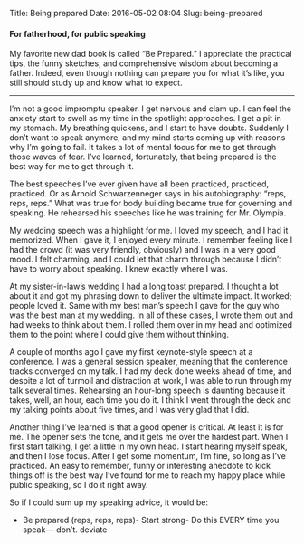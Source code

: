Title: Being prepared
Date: 2016-05-02 08:04
Slug: being-prepared

#### For fatherhood, for public speaking

My favorite new dad book is called “Be Prepared.” I appreciate the practical tips, the funny sketches, and comprehensive wisdom about becoming a father. Indeed, even though nothing can prepare you for what it’s like, you still should study up and know what to expect.

---

I’m not a good impromptu speaker. I get nervous and clam up. I can feel the anxiety start to swell as my time in the spotlight approaches. I get a pit in my stomach. My breathing quickens, and I start to have doubts. Suddenly I don’t want to speak anymore, and my mind starts coming up with reasons why I’m going to fail. It takes a lot of mental focus for me to get through those waves of fear. I’ve learned, fortunately, that being prepared is the best way for me to get through it.

The best speeches I’ve ever given have all been practiced, practiced, practiced. Or as Arnold Schwarzenneger says in his autobiography: “reps, reps, reps.” What was true for body building became true for governing and speaking. He rehearsed his speeches like he was training for Mr. Olympia.

My wedding speech was a highlight for me. I loved my speech, and I had it memorized. When I gave it, I enjoyed every minute. I remember feeling like I had the crowd (it was very friendly, obviously) and I was in a very good mood. I felt charming, and I could let that charm through because I didn’t have to worry about speaking. I knew exactly where I was.

At my sister-in-law’s wedding I had a long toast prepared. I thought a lot about it and got my phrasing down to deliver the ultimate impact. It worked; people loved it. Same with my best man’s speech I gave for the guy who was the best man at my wedding. In all of these cases, I wrote them out and had weeks to think about them. I rolled them over in my head and optimized them to the point where I could give them without thinking.

A couple of months ago I gave my first keynote-style speech at a conference. I was a general session speaker, meaning that the conference tracks converged on my talk. I had my deck done weeks ahead of time, and despite a lot of turmoil and distraction at work, I was able to run through my talk several times. Rehearsing an hour-long speech is daunting because it takes, well, an hour, each time you do it. I think I went through the deck and my talking points about five times, and I was very glad that I did.

Another thing I’ve learned is that a good opener is critical. At least it is for me. The opener sets the tone, and it gets me over the hardest part. When I first start talking, I get a little in my own head. I start hearing myself speak, and then I lose focus. After I get some momentum, I’m fine, so long as I’ve practiced. An easy to remember, funny or interesting anecdote to kick things off is the best way I’ve found for me to reach my happy place while public speaking, so I do it right away.

So if I could sum up my speaking advice, it would be:

- Be prepared (reps, reps, reps)- Start strong- Do this EVERY time you speak — don’t. deviate